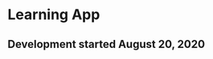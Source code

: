 Learning App
===================

Development started August 20, 2020
---------------------------------